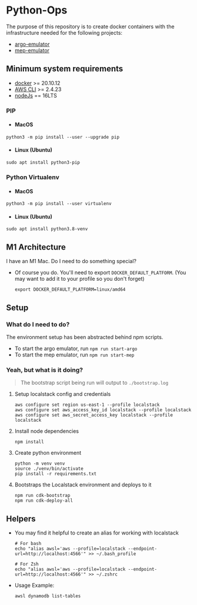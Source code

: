 # Python-Ops

The purpose of this repository is to create docker containers with the infrastructure needed
for the following projects:

- [argo-emulator](https://github.com/JudgeSansDredd/argo-emulator)
- [mep-emulator](https://github.com/JudgeSansDredd/mep-emulator)

## Minimum system requirements

- [docker](https://docs.docker.com/get-docker/) >= 20.10.12
- [AWS CLI](https://docs.aws.amazon.com/cli/latest/userguide/getting-started-install.html) >= 2.4.23
- [nodeJs](https://nodejs.org/en/download/package-manager/) == 16LTS

### PIP

- #### MacOS

```
python3 -m pip install --user --upgrade pip
```

- #### Linux (Ubuntu)

```
sudo apt install python3-pip
```

### Python Virtualenv

- #### MacOS

```
python3 -m pip install --user virtualenv
```

- #### Linux (Ubuntu)

```
sudo apt install python3.8-venv
```

## M1 Architecture

I have an M1 Mac. Do I need to do something special?

- Of course you do. You'll need to export `DOCKER_DEFAULT_PLATFORM`. (You may want to add it to your profile so you don't forget)
  ```
  export DOCKER_DEFAULT_PLATFORM=linux/amd64
  ```

## Setup

### What do I need to do?

The environment setup has been abstracted behind npm scripts.

- To start the argo emulator, run `npm run start-argo`
- To start the mep emulator, run `npm run start-mep`

### Yeah, but what is it doing?

> The bootstrap script being run will output to `./bootstrap.log`

1. Setup localstack config and credentials

   ```
   aws configure set region us-east-1 --profile localstack
   aws configure set aws_access_key_id localstack --profile localstack
   aws configure set aws_secret_access_key localstack --profile localstack
   ```

2. Install node dependencies

   ```
   npm install
   ```

3. Create python environment

   ```
   python -m venv venv
   source ./venv/bin/activate
   pip install -r requirements.txt
   ```

4. Bootstraps the Localstack environment and deploys to it

   ```
   npm run cdk-bootstrap
   npm run cdk-deploy-all
   ```

## Helpers

- You may find it helpful to create an alias for working with localstack

  ```
  # For bash
  echo "alias awsl='aws --profile=localstack --endpoint-url=http://localhost:4566'" >> ~/.bash_profile

  # For Zsh
  echo "alias awsl='aws --profile=localstack --endpoint-url=http://localhost:4566'" >> ~/.zshrc
  ```

- Usage Example:

  ```
  awsl dynamodb list-tables
  ```
